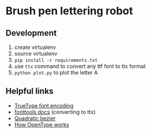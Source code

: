 # Brush pen lettering robot

## Development
1. create virtualenv
2. source virtualenv
3. `pip install -r requirements.txt`
4. use `ttx` command to convert any ttf font to ttx format
5. `python plot.py` to plot the letter A

## Helpful links
- [TrueType font encoding][ttf]
- [fonttools docs][fonttools] (converting to ttx)
- [Quadratic bezier][bez]
- [How OpenType works][otf]

[ttf]: https://scripts.sil.org/cms/scripts/page.php?site_id=nrsi&id=iws-chapter08
[fonttools]: https://pypi.org/project/fonttools/
[bez]: https://stackoverflow.com/questions/20733790/truetype-fonts-glyph-are-made-of-quadratic-bezier-why-do-more-than-one-consecu
[otf]: https://simoncozens.github.io/fonts-and-layout/opentype.html